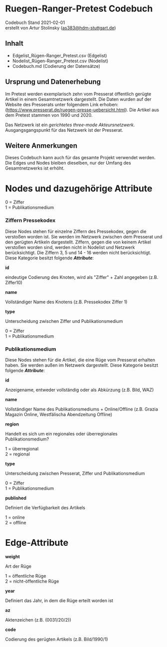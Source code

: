 # Ruegen-Ranger-Pretest Codebuch #
Codebuch Stand 2021-02-01<br>
erstellt von Artur Stolinsky (as383@hdm-stuttgart.de)

## Inhalt
- Edgelist_Rügen-Ranger_Pretest.csv (Edgelist)
- Nodelist_Rügen-Ranger_Pretest.csv (Nodelist)
- Codebuch.md (Codierung der Datensätze)

## Ursprung und Datenerhebung

Im Pretest werden exemplarisch zehn vom Presserat öffentlich gerügte Artikel in einem Gesamtnetzwerk dargestellt. Die Daten wurden auf der Website des Presserats unter folgendem Link erhoben: (https://www.presserat.de/ruegen-presse-uebersicht.html). Die Artikel aus dem Pretest stammen von 1990 und 2020.

Das Netzwerk ist ein *gerichtetes three-mode Akteursnetzwerk*. Ausgangsgangspunkt für das Netzwerk ist der Presserat.

## Weitere Anmerkungen

Dieses Codebuch kann auch für das gesamte Projekt verwendet werden. Die Edges und Nodes bleiben dieselben, nur der Umfang des Gesamtnetzwerks ist erhöht.

# Nodes und dazugehörige Attribute


0 = Ziffer<br>
1 = Publikationsmedium


### Ziffern Pressekodex

Diese Nodes stehen für einzelne Ziffern des Pressekodex, gegen die verstoßen worden ist. Sie werden im Netzwerk zwischen dem Presserat und den gerügten Artikeln dargestellt. Ziffern, gegen die von keinem Artikel verstoßen worden sind, werden nicht in Nodelist und Netzwerk berücksichtigt. Die Ziffern 3, 5 und 14 - 16 werden nicht berücksichtigt.
Diese Kategorie besitzt folgende ***Attribute***:

**id**

eindeutige Codierung des Knoten, wird als "Ziffer" + Zahl angegeben (z.B. Ziffer10)

**name**

Vollständiger Name des Knotens (z.B. Pressekodex Ziffer 1)

**type**

Unterscheidung zwischen Ziffer und Publikationsmedium

0 = Ziffer<br>
1 = Publikationsmedium


### Publikationsmedium

Diese Nodes stehen für die Artikel, die eine Rüge vom Presserat erhalten haben. Sie werden außen im Netzwerk dargestellt. Diese Kategorie besitzt folgende ***Attribute***:

**id**

Anzeigename, entweder vollständig oder als Abkürzung (z.B. Bild, WAZ)

**name**

Vollständiger Name des Publikationsmediums + Online/Offline (z.B. Grazia Magazin Online, Westfälischa Abendzeitung Offline)

**region**

Handelt es sich um ein regionales oder überregionales Publikationsmedium?

1 = überregional<br>
2 = regional

**type**

Unterscheidung zwischen Presserat, Ziffer und Publikationsmedium

0 = Ziffer<br>
1 = Publikationsmedium

**published**

Definiert die Verfügbarkeit des Artikels

1 = online<br>
2 = offline


# Edge-Attribute

**weight**

Art der Rüge

1 = öffentliche Rüge<br>
2 = nicht-öffentliche Rüge

**year**

Definiert das Jahr, in dem die Rüge erteilt worden ist

**az**

Aktenzeichen (z.B. (0031/20/2))

**code**

Codierung des gerügten Artikels (z.B. Bild/1990/1)